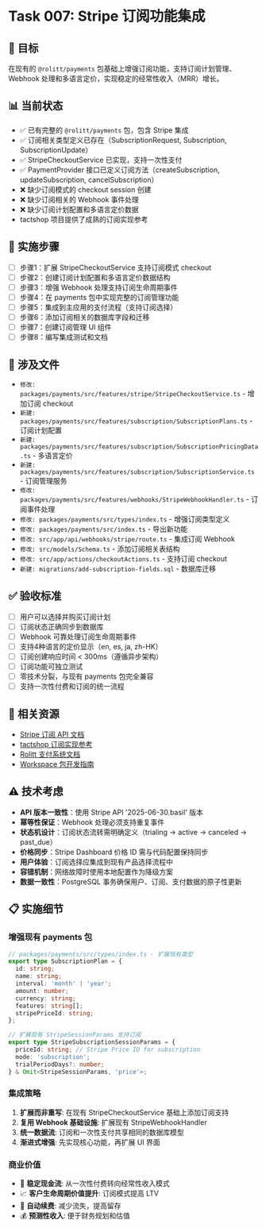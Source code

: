 # Task 007: Stripe 订阅功能集成

## 🎯 目标
在现有的 `@rolitt/payments` 包基础上增强订阅功能，支持订阅计划管理、Webhook 处理和多语言定价，实现稳定的经常性收入（MRR）增长。

## 📊 当前状态
- ✅ 已有完整的 `@rolitt/payments` 包，包含 Stripe 集成
- ✅ 订阅相关类型定义已存在（SubscriptionRequest, Subscription, SubscriptionUpdate）
- ✅ StripeCheckoutService 已实现，支持一次性支付
- ✅ PaymentProvider 接口已定义订阅方法（createSubscription, updateSubscription, cancelSubscription）
- ❌ 缺少订阅模式的 checkout session 创建
- ❌ 缺少订阅相关的 Webhook 事件处理
- ❌ 缺少订阅计划配置和多语言定价数据
- tactshop 项目提供了成熟的订阅实现参考

## 🔧 实施步骤
- [ ] 步骤1：扩展 StripeCheckoutService 支持订阅模式 checkout
- [ ] 步骤2：创建订阅计划配置和多语言定价数据结构
- [ ] 步骤3：增强 Webhook 处理支持订阅生命周期事件
- [ ] 步骤4：在 payments 包中实现完整的订阅管理功能
- [ ] 步骤5：集成到主应用的支付流程（支持订阅选择）
- [ ] 步骤6：添加订阅相关的数据库字段和迁移
- [ ] 步骤7：创建订阅管理 UI 组件
- [ ] 步骤8：编写集成测试和文档

## 📁 涉及文件
- `修改: packages/payments/src/features/stripe/StripeCheckoutService.ts` - 增加订阅 checkout
- `新建: packages/payments/src/features/subscription/SubscriptionPlans.ts` - 订阅计划配置
- `新建: packages/payments/src/features/subscription/SubscriptionPricingData.ts` - 多语言定价
- `新建: packages/payments/src/features/subscription/SubscriptionService.ts` - 订阅管理服务
- `修改: packages/payments/src/features/webhooks/StripeWebhookHandler.ts` - 订阅事件处理
- `修改: packages/payments/src/types/index.ts` - 增强订阅类型定义
- `修改: packages/payments/src/index.ts` - 导出新功能
- `修改: src/app/api/webhooks/stripe/route.ts` - 集成订阅 Webhook
- `修改: src/models/Schema.ts` - 添加订阅相关表结构
- `修改: src/app/actions/checkoutActions.ts` - 支持订阅 checkout
- `新建: migrations/add-subscription-fields.sql` - 数据库迁移

## ✅ 验收标准
- [ ] 用户可以选择并购买订阅计划
- [ ] 订阅状态正确同步到数据库
- [ ] Webhook 可靠处理订阅生命周期事件
- [ ] 支持4种语言的定价显示（en, es, ja, zh-HK）
- [ ] 订阅创建响应时间 < 300ms（遵循异步架构）
- [ ] 订阅功能可独立测试
- [ ] 零技术分裂，与现有 payments 包完全兼容
- [ ] 支持一次性付费和订阅的统一流程

## 🔗 相关资源
- [Stripe 订阅 API 文档](https://stripe.com/docs/api/subscriptions)
- [tactshop 订阅实现参考](../tactshop/packages/stripe/)
- [Rolitt 支付系统文档](../docs/payment-system.md)
- [Workspace 包开发指南](../docs/workspace-packages.md)

## ⚠️ 技术考虑
- **API 版本一致性**：使用 Stripe API '2025-06-30.basil' 版本
- **幂等性保证**：Webhook 处理必须支持重复事件
- **状态机设计**：订阅状态流转需明确定义（trialing → active → canceled → past_due）
- **价格同步**：Stripe Dashboard 价格 ID 需与代码配置保持同步
- **用户体验**：订阅选择应集成到现有产品选择流程中
- **容错机制**：网络故障时使用本地配置作为降级方案
- **数据一致性**：PostgreSQL 事务确保用户、订阅、支付数据的原子性更新

## 📋 实施细节

### 增强现有 payments 包
```typescript
// packages/payments/src/types/index.ts - 扩展现有类型
export type SubscriptionPlan = {
  id: string;
  name: string;
  interval: 'month' | 'year';
  amount: number;
  currency: string;
  features: string[];
  stripePriceId: string;
};

// 扩展现有 StripeSessionParams 支持订阅
export type StripeSubscriptionSessionParams = {
  priceId: string; // Stripe Price ID for subscription
  mode: 'subscription';
  trialPeriodDays?: number;
} & Omit<StripeSessionParams, 'price'>;
```

### 集成策略
1. **扩展而非重写**: 在现有 StripeCheckoutService 基础上添加订阅支持
2. **复用 Webhook 基础设施**: 扩展现有 StripeWebhookHandler
3. **统一数据流**: 订阅和一次性支付共享相同的数据库模型
4. **渐进式增强**: 先实现核心功能，再扩展 UI 界面

### 商业价值
- 🎯 **稳定现金流**: 从一次性付费转向经常性收入模式
- 📈 **客户生命周期价值提升**: 订阅模式提高 LTV
- 🔄 **自动续费**: 减少流失，提高留存
- 💰 **预测性收入**: 便于财务规划和估值
